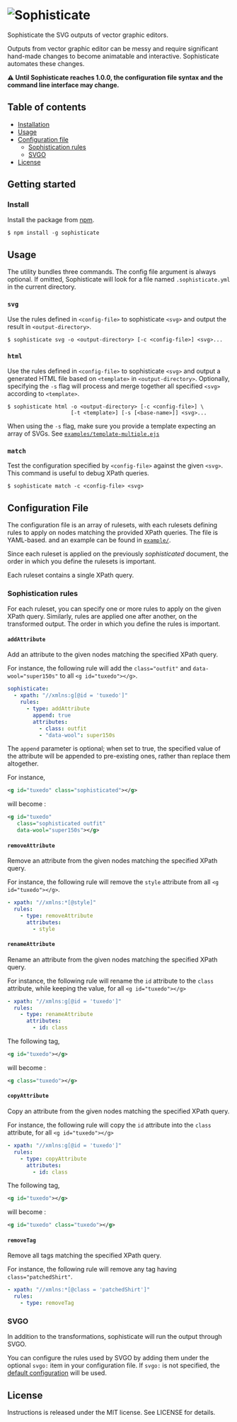 # ![Sophisticate](http://i.imgur.com/h5w9KDq.png)

Sophisticate the SVG outputs of vector graphic editors.

Outputs from vector graphic editor can be messy and require significant hand-made changes to become animatable and interactive. Sophisticate automates these changes.

**⚠️ Until Sophisticate reaches 1.0.0, the configuration file syntax and the command line interface may change.**

## Table of contents

  * [Installation](#installation)
  * [Usage](#usage)
  * [Configuration file](#configuration-file)
    * [Sophistication rules](#sophistication-rules)
    * [SVGO](#svgo)
  * [License](#license)

## Getting started

### Install

Install the package from [npm].

```shell
$ npm install -g sophisticate
```

[npm]: https://npmjs.com/release

## Usage

The utility bundles three commands. The config file argument is always optional. If omitted, Sophisticate will look for a file named `.sophisticate.yml` in the current directory.

### `svg`

Use the rules defined in `<config-file>` to sophisticate `<svg>` and output the result in `<output-directory>`.

```shell
$ sophisticate svg -o <output-directory> [-c <config-file>] <svg>...
```

### `html`

Use the rules defined in `<config-file>` to sophisticate `<svg>` and output a generated HTML file based on `<template>` in `<output-directory>`. Optionally,
specifying the `-s` flag will process and merge together all specified `<svg>` according to `<template>`.

```shell
$ sophisticate html -o <output-directory> [-c <config-file>] \
                    [-t <template>] [-s [<base-name>]] <svg>...
```

When using the `-s` flag, make sure you provide a template expecting an array of SVGs. See [`examples/template-multiple.ejs`]

[`examples/template-multiple.ejs`]: https://github.com/ephread/Sophisticate/blob/master/examples/template-multiple.ejs

### `match`

Test the configuration specified by `<config-file>` against the given `<svg>`. This command is useful to debug XPath queries.

```shell
$ sophisticate match -c <config-file> <svg>
```

## Configuration File

The configuration file is an array of rulesets, with each rulesets defining rules to apply on nodes matching the provided XPath queries. The file is YAML-based. and an example can be found in [`example/`].

[`example/`]: https://github.com/ephread/Sophisticate/blob/master/examples/sophisticate-world-map.yml

Since each ruleset is applied on the previously _sophisticated_ document, the order in which you define the rulesets is important.

Each ruleset contains a single XPath query.

### Sophistication rules

For each ruleset, you can specify one or more rules to apply on the given XPath query. Similarly, rules are applied one after another, on the transformed output. The order in which you define the rules is important.

#### `addAttribute`

Add an attribute to the given nodes matching the specified XPath query.

For instance, the following rule will add the `class="outfit"` and `data-wool="super150s"` to all `<g id="tuxedo"></g>`.

```yaml
sophisticate:
  - xpath: "//xmlns:g[@id = 'tuxedo']"
    rules:
      - type: addAttribute
        append: true
        attributes:
          - class: outfit
          - "data-wool": super150s
```

The `append` parameter is optional; when set to true, the specified value of the attribute will be appended to pre-existing ones, rather than replace them altogether.

For instance,

```xml
<g id="tuxedo" class="sophisticated"></g>
```

will become :

```xml
<g id="tuxedo"
   class="sophisticated outfit"
   data-wool="super150s"></g>
```

#### `removeAttribute`

Remove an attribute from the given nodes matching the specified XPath query.

For instance, the following rule will remove the `style` attribute from all `<g id="tuxedo"></g>`.

```yaml
- xpath: "//xmlns:*[@style]"
  rules:
    - type: removeAttribute
      attributes:
        - style
```

#### `renameAttribute`

Rename an attribute from the given nodes matching the specified XPath query.

For instance, the following rule will rename the `id` attribute to the `class` attribute, while keeping the value, for all `<g id="tuxedo"></g>`

```yaml
- xpath: "//xmlns:g[@id = 'tuxedo']"
  rules:
    - type: renameAttribute
      attributes:
        - id: class
```

The following tag,

```xml
<g id="tuxedo"></g>
```

will become :

```xml
<g class="tuxedo"></g>
```

#### `copyAttribute`

Copy an attribute from the given nodes matching the specified XPath query.

For instance, the following rule will copy the `id` attribute into the `class` attribute, for all `<g id="tuxedo"></g>`

```yaml
- xpath: "//xmlns:g[@id = 'tuxedo']"
  rules:
    - type: copyAttribute
      attributes:
        - id: class
```

The following tag,

```xml
<g id="tuxedo"></g>
```

will become :

```xml
<g id="tuxedo" class="tuxedo"></g>
```

#### `removeTag`

Remove all tags matching the specified XPath query.

For instance, the following rule will remove any tag having `class="patchedShirt"`.

```yaml
- xpath: "//xmlns:*[@class = 'patchedShirt']"
  rules:
    - type: removeTag
```

### SVGO

In addition to the transformations, sophisticate will run the output through SVGO.

You can configure the rules used by SVGO by adding them under the optional `svgo:` item in your configuration file. If `svgo:` is not specified, the [default configuration] will be used.

[default configuration]: https://github.com/ephread/Sophisticate/blob/master/config/svgo.yml

## License

Instructions is released under the MIT license. See LICENSE for details.

